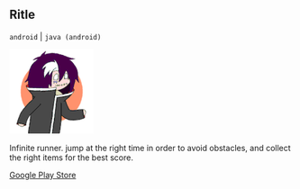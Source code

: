 ## Ritle

`android` | `java (android)`

<img id="icon" src="/images/icon_ritle.png" alt="Ritle icon"/>

Infinite runner. jump at the right time in order to avoid obstacles, and
collect the right items for the best score.

<a class="button" href="https://play.google.com/store/apps/details?id=com.darkdimension.ritle_run">Google Play Store</a>
